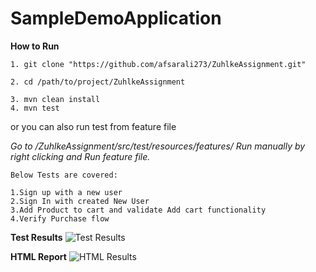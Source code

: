 # SampleDemoApplication

**How to Run**

```
1. git clone "https://github.com/afsarali273/ZuhlkeAssignment.git"

2. cd /path/to/project/ZuhlkeAssignment

3. mvn clean install
4. mvn test
```

or you can also run test from feature file

*Go to /ZuhlkeAssignment/src/test/resources/features/
Run manually by right clicking and Run feature file.*

```
Below Tests are covered:

1.Sign up with a new user
2.Sign In with created New User
3.Add Product to cart and validate Add cart functionality
4.Verify Purchase flow 
```


**Test Results**
![Test Results](https://github.com/afsarali273/ZuhlkeAssignment/blob/master/Zuhlke%20Assignment.png)

**HTML Report**
![HTML Results](https://github.com/afsarali273/ZuhlkeAssignment/blob/master/HTMLreport.png)
